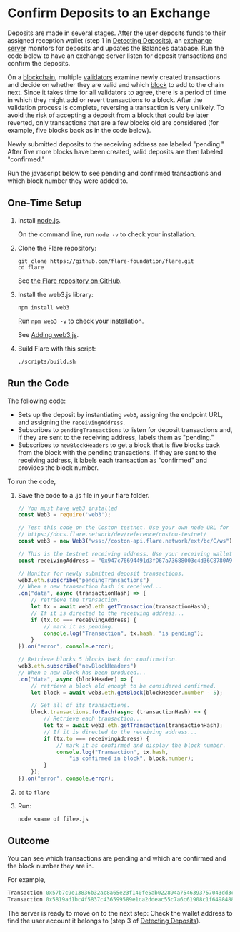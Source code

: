 # Confirm Deposits to an Exchange

Deposits are made in several stages. 
After the user deposits funds to their assigned reception wallet (step 1 in [Detecting Deposits](https://docs.flare.network/exchange/architecture/#detecting-deposits)), an [exchange server](https://docs.flare.network/exchange/architecture/#architecture-of-an-exchange) monitors for deposits and updates the Balances database. 
Run the code below to have an exchange server listen for deposit transactions and confirm the deposits.

On a [blockchain](https://docs.flare.network/tech/glossary/), multiple [validators](https://docs.flare.network/tech/validators/) examine newly created transactions and decide on whether they are valid and which [block](https://docs.flare.network/tech/glossary/) to add to the chain next. 
Since it takes time for all validators to agree, there is a period of time in which they might add or revert transactions to a block.
After the validation process is complete, reversing a transaction is very unlikely.
To avoid the risk of accepting a deposit from a block that could be later reverted, only transactions that are a few blocks old are considered (for example, five blocks back as in the code below). 

Newly submitted deposits to the receiving address are labeled "pending."
After five more blocks have been created, valid deposits are then labeled "confirmed."

Run the javascript below to see pending and confirmed transactions and which block number they were added to.

## One-Time Setup

1. Install [node.js](https://nodejs.org/en/download/). 

   On the command line, run `node -v`  to check your installation.

2. Clone the Flare repository: 

   ```
   git clone https://github.com/flare-foundation/flare.git
   cd flare
   ```

   See [the Flare repository on GitHub](https://github.com/flare-foundation/flare).

3. Install the web3.js library: 

   ```
   npm install web3
   ```

   Run `npm web3 -v`  to check your installation.

   See [Adding web3.js](https://web3js.readthedocs.io).

4. Build Flare with this script:

   ```
   ./scripts/build.sh
   ```

## Run the Code

The following code:

* Sets up the deposit by instantiating `web3`, assigning the endpoint URL, and assigning the `receivingAddress`.
* Subscribes to `pendingTransactions` to listen for deposit transactions and, if they are sent to the receiving address, labels them as "pending."
* Subscribes to `newBlockHeaders` to get a block that is five blocks back from the block with the pending transactions. 
If they are sent to the receiving address, it labels each transaction as "confirmed" and provides the block number.

To run the code,

1. Save the code to a .js file in your flare folder. 

   ```javascript
   // You must have web3 installed 
   const Web3 = require('web3');

   // Test this code on the Coston testnet. Use your own node URL for actual runtime.
   // https://docs.flare.network/dev/reference/coston-testnet/
   const web3 = new Web3("wss://coston-api.flare.network/ext/bc/C/ws");

   // This is the testnet receiving address. Use your receiving wallet address for actual runtime.
   const receivingAddress = "0x947c76694491d3fD67a73688003c4d36C8780A97";

   // Monitor for newly submitted deposit transactions.
   web3.eth.subscribe("pendingTransactions")
   // When a new transaction hash is received...
   .on("data", async (transactionHash) => {
       // retrieve the transaction.
       let tx = await web3.eth.getTransaction(transactionHash);
       // If it is directed to the receiving address...
       if (tx.to === receivingAddress) {
           // mark it as pending.
           console.log("Transaction", tx.hash, "is pending");
       }
   }).on("error", console.error);

   // Retrieve blocks 5 blocks back for confirmation.
   web3.eth.subscribe("newBlockHeaders")
   // When a new block has been produced...
   .on("data", async (blockHeader) => {
       // retrieve a block old enough to be considered confirmed.
       let block = await web3.eth.getBlock(blockHeader.number - 5);

       // Get all of its transactions.
       block.transactions.forEach(async (transactionHash) => {
           // Retrieve each transaction...
           let tx = await web3.eth.getTransaction(transactionHash);
           // If it is directed to the receiving address...
           if (tx.to === receivingAddress) {
               // mark it as confirmed and display the block number.
               console.log("Transaction", tx.hash,
                   "is confirmed in block", block.number);
           }
       });
   }).on("error", console.error);
   ```

2. `cd` to `flare`

3. Run: 

   ```
   node <name of file>.js
   ```

## Outcome

You can see which transactions are pending and which are confirmed and the block number they are in.

For example,

```javascript
Transaction 0x57b7c9e13836b32ac8a65e23f140fe5ab022894a7546393757043dd3c3b8e20c is pending
Transaction 0x5819ad1bc4f5837c436599589e1ca2ddeac55c7a6c61908c1f64984887af43a3 is confirmed in block 4452518
```

The server is ready to move on to the next step: Check the wallet address to find the user account it belongs to (step 3 of [Detecting Deposits](https://docs.flare.network/exchange/architecture/#detecting-deposits)). 

